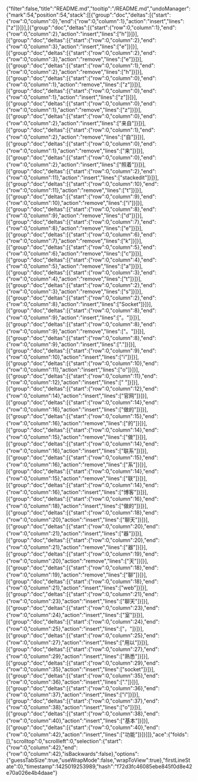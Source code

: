 {"filter":false,"title":"README.md","tooltip":"/README.md","undoManager":{"mark":54,"position":54,"stack":[[{"group":"doc","deltas":[{"start":{"row":0,"column":0},"end":{"row":0,"column":1},"action":"insert","lines":["z"]}]}],[{"group":"doc","deltas":[{"start":{"row":0,"column":1},"end":{"row":0,"column":2},"action":"insert","lines":["h"]}]}],[{"group":"doc","deltas":[{"start":{"row":0,"column":2},"end":{"row":0,"column":3},"action":"insert","lines":["e"]}]}],[{"group":"doc","deltas":[{"start":{"row":0,"column":2},"end":{"row":0,"column":3},"action":"remove","lines":["e"]}]}],[{"group":"doc","deltas":[{"start":{"row":0,"column":1},"end":{"row":0,"column":2},"action":"remove","lines":["h"]}]}],[{"group":"doc","deltas":[{"start":{"row":0,"column":0},"end":{"row":0,"column":1},"action":"remove","lines":["z"]}]}],[{"group":"doc","deltas":[{"start":{"row":0,"column":0},"end":{"row":0,"column":1},"action":"insert","lines":["z"]}]}],[{"group":"doc","deltas":[{"start":{"row":0,"column":0},"end":{"row":0,"column":1},"action":"remove","lines":["z"]}]}],[{"group":"doc","deltas":[{"start":{"row":0,"column":0},"end":{"row":0,"column":2},"action":"insert","lines":["来自"]}]}],[{"group":"doc","deltas":[{"start":{"row":0,"column":1},"end":{"row":0,"column":2},"action":"remove","lines":["自"]}]}],[{"group":"doc","deltas":[{"start":{"row":0,"column":0},"end":{"row":0,"column":1},"action":"remove","lines":["来"]}]}],[{"group":"doc","deltas":[{"start":{"row":0,"column":0},"end":{"row":0,"column":2},"action":"insert","lines":["照着"]}]}],[{"group":"doc","deltas":[{"start":{"row":0,"column":2},"end":{"row":0,"column":11},"action":"insert","lines":["stackedit"]}]}],[{"group":"doc","deltas":[{"start":{"row":0,"column":10},"end":{"row":0,"column":11},"action":"remove","lines":["t"]}]}],[{"group":"doc","deltas":[{"start":{"row":0,"column":9},"end":{"row":0,"column":10},"action":"remove","lines":["i"]}]}],[{"group":"doc","deltas":[{"start":{"row":0,"column":8},"end":{"row":0,"column":9},"action":"remove","lines":["d"]}]}],[{"group":"doc","deltas":[{"start":{"row":0,"column":7},"end":{"row":0,"column":8},"action":"remove","lines":["e"]}]}],[{"group":"doc","deltas":[{"start":{"row":0,"column":6},"end":{"row":0,"column":7},"action":"remove","lines":["k"]}]}],[{"group":"doc","deltas":[{"start":{"row":0,"column":5},"end":{"row":0,"column":6},"action":"remove","lines":["c"]}]}],[{"group":"doc","deltas":[{"start":{"row":0,"column":4},"end":{"row":0,"column":5},"action":"remove","lines":["a"]}]}],[{"group":"doc","deltas":[{"start":{"row":0,"column":3},"end":{"row":0,"column":4},"action":"remove","lines":["t"]}]}],[{"group":"doc","deltas":[{"start":{"row":0,"column":2},"end":{"row":0,"column":3},"action":"remove","lines":["s"]}]}],[{"group":"doc","deltas":[{"start":{"row":0,"column":2},"end":{"row":0,"column":8},"action":"insert","lines":["Socket"]}]}],[{"group":"doc","deltas":[{"start":{"row":0,"column":8},"end":{"row":0,"column":9},"action":"insert","lines":["。"]}]}],[{"group":"doc","deltas":[{"start":{"row":0,"column":8},"end":{"row":0,"column":9},"action":"remove","lines":["。"]}]}],[{"group":"doc","deltas":[{"start":{"row":0,"column":8},"end":{"row":0,"column":9},"action":"insert","lines":["."]}]}],[{"group":"doc","deltas":[{"start":{"row":0,"column":9},"end":{"row":0,"column":10},"action":"insert","lines":["i"]}]}],[{"group":"doc","deltas":[{"start":{"row":0,"column":10},"end":{"row":0,"column":11},"action":"insert","lines":["o"]}]}],[{"group":"doc","deltas":[{"start":{"row":0,"column":11},"end":{"row":0,"column":12},"action":"insert","lines":[" "]}]}],[{"group":"doc","deltas":[{"start":{"row":0,"column":12},"end":{"row":0,"column":14},"action":"insert","lines":["官网"]}]}],[{"group":"doc","deltas":[{"start":{"row":0,"column":14},"end":{"row":0,"column":16},"action":"insert","lines":["做的"]}]}],[{"group":"doc","deltas":[{"start":{"row":0,"column":15},"end":{"row":0,"column":16},"action":"remove","lines":["的"]}]}],[{"group":"doc","deltas":[{"start":{"row":0,"column":14},"end":{"row":0,"column":15},"action":"remove","lines":["做"]}]}],[{"group":"doc","deltas":[{"start":{"row":0,"column":14},"end":{"row":0,"column":16},"action":"insert","lines":["联系"]}]}],[{"group":"doc","deltas":[{"start":{"row":0,"column":15},"end":{"row":0,"column":16},"action":"remove","lines":["系"]}]}],[{"group":"doc","deltas":[{"start":{"row":0,"column":14},"end":{"row":0,"column":15},"action":"remove","lines":["联"]}]}],[{"group":"doc","deltas":[{"start":{"row":0,"column":14},"end":{"row":0,"column":16},"action":"insert","lines":["博客"]}]}],[{"group":"doc","deltas":[{"start":{"row":0,"column":16},"end":{"row":0,"column":18},"action":"insert","lines":["做的"]}]}],[{"group":"doc","deltas":[{"start":{"row":0,"column":18},"end":{"row":0,"column":20},"action":"insert","lines":["聊天"]}]}],[{"group":"doc","deltas":[{"start":{"row":0,"column":20},"end":{"row":0,"column":21},"action":"insert","lines":["器"]}]}],[{"group":"doc","deltas":[{"start":{"row":0,"column":20},"end":{"row":0,"column":21},"action":"remove","lines":["器"]}]}],[{"group":"doc","deltas":[{"start":{"row":0,"column":19},"end":{"row":0,"column":20},"action":"remove","lines":["天"]}]}],[{"group":"doc","deltas":[{"start":{"row":0,"column":18},"end":{"row":0,"column":19},"action":"remove","lines":["聊"]}]}],[{"group":"doc","deltas":[{"start":{"row":0,"column":18},"end":{"row":0,"column":21},"action":"insert","lines":["web"]}]}],[{"group":"doc","deltas":[{"start":{"row":0,"column":21},"end":{"row":0,"column":23},"action":"insert","lines":["聊天"]}]}],[{"group":"doc","deltas":[{"start":{"row":0,"column":23},"end":{"row":0,"column":24},"action":"insert","lines":["室"]}]}],[{"group":"doc","deltas":[{"start":{"row":0,"column":24},"end":{"row":0,"column":25},"action":"insert","lines":["，"]}]}],[{"group":"doc","deltas":[{"start":{"row":0,"column":25},"end":{"row":0,"column":27},"action":"insert","lines":["用以"]}]}],[{"group":"doc","deltas":[{"start":{"row":0,"column":27},"end":{"row":0,"column":29},"action":"insert","lines":["熟悉"]}]}],[{"group":"doc","deltas":[{"start":{"row":0,"column":29},"end":{"row":0,"column":35},"action":"insert","lines":["socket"]}]}],[{"group":"doc","deltas":[{"start":{"row":0,"column":35},"end":{"row":0,"column":36},"action":"insert","lines":["."]}]}],[{"group":"doc","deltas":[{"start":{"row":0,"column":36},"end":{"row":0,"column":37},"action":"insert","lines":["i"]}]}],[{"group":"doc","deltas":[{"start":{"row":0,"column":37},"end":{"row":0,"column":38},"action":"insert","lines":["o"]}]}],[{"group":"doc","deltas":[{"start":{"row":0,"column":38},"end":{"row":0,"column":40},"action":"insert","lines":["基本"]}]}],[{"group":"doc","deltas":[{"start":{"row":0,"column":40},"end":{"row":0,"column":42},"action":"insert","lines":["功能"]}]}]]},"ace":{"folds":[],"scrolltop":0,"scrollleft":0,"selection":{"start":{"row":0,"column":42},"end":{"row":0,"column":42},"isBackwards":false},"options":{"guessTabSize":true,"useWrapMode":false,"wrapToView":true},"firstLineState":0},"timestamp":1425019253989,"hash":"f72d3fc46085ebe845f0d8e42e70a026e4b4daae"}